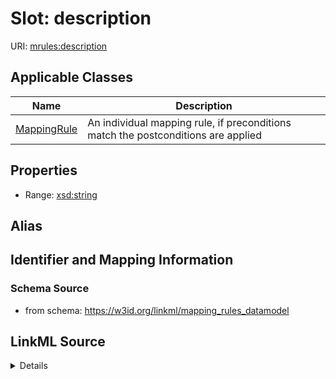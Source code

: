 # Slot: description

URI: [mrules:description](https://w3id.org/linkml/mapping_rules_datamodel/description)



<!-- no inheritance hierarchy -->




## Applicable Classes

| Name | Description |
| --- | --- |
[MappingRule](MappingRule.md) | An individual mapping rule, if preconditions match the postconditions are applied






## Properties

* Range: [xsd:string](http://www.w3.org/2001/XMLSchema#string)






## Alias




## Identifier and Mapping Information







### Schema Source


* from schema: https://w3id.org/linkml/mapping_rules_datamodel




## LinkML Source

<details>
```yaml
name: description
from_schema: https://w3id.org/linkml/mapping_rules_datamodel
rank: 1000
alias: description
owner: MappingRule
domain_of:
- MappingRule
range: string

```
</details>